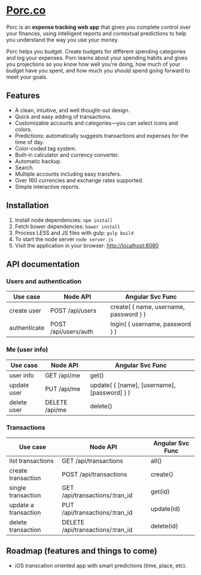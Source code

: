 # [Porc.co](http://porc.co)

Porc is an **expense tracking web app** that gives you complete control over your finances, using intelligent reports and contextual predictions to help you understand the way you use your money.

Porc helps you budget. Create budgets for different spending categories and log your expenses. Porc learns about your spending habits and gives you projections so you know how well you're doing, how much of your budget have you spent, and how much you should spend going forward to meet your goals.

## Features

* A clean, intuitive, and well thought-out design.
* Quick and easy adding of transactions.
* Customizable accounts and categories—you can select icons and colors.
* Predictions: automatically suggests transactions and expenses for the time of day.
* Color-coded tag system.
* Built-in calculator and currency converter.
* Automatic backup.
* Search.
* Multiple accounts including easy transfers.
* Over 160 currencies and exchange rates supported.
* Simple interactive reports.

## Installation

1. Install node dependencies: `npm install`
2. Fetch bower dependencies: `bower install`
3. Process LESS and JS files with gulp: `gulp build`
4. To start the node server `node server.js`
5. Visit the application in your browser: [http://localhost:8080](http://localhost:8080)

## API documentation

### Users and authentication
| Use case        | Node API               | Angular Svc Func |
|-----------------|------------------------|------------------|
| create user     | POST /api/users        | create( { name, username, password } ) |
| authenticate    | POST /api/users/auth   | login( { username, password } ) |

### Me (user info)

| Use case        | Node API               | Angular Svc Func |
|-----------------|------------------------|------------------|
| user info       | GET /api/me            | get() |
| update user     | PUT /api/me            | update( { [name], [username], [password] } ) |
| delete user     | DELETE /api/me         | delete() |

### Transactions

| Use case             | Node API                          | Angular Svc Func |
|----------------------|-----------------------------------|------------------|
| list transactions    | GET /api/transactions             | all() |
| create transaction   | POST /api/transactions            | create() |
| single transaction   | GET /api/transactions/:tran_id    | get(id) |
| update a transaction | PUT /api/transactions/:tran_id    | update(id) |
| delete transaction   | DELETE /api/transactions/:tran_id | delete(id) |


## Roadmap (features and things to come)

* iOS transcation oriented app with smart predictions (time, place, etc).


